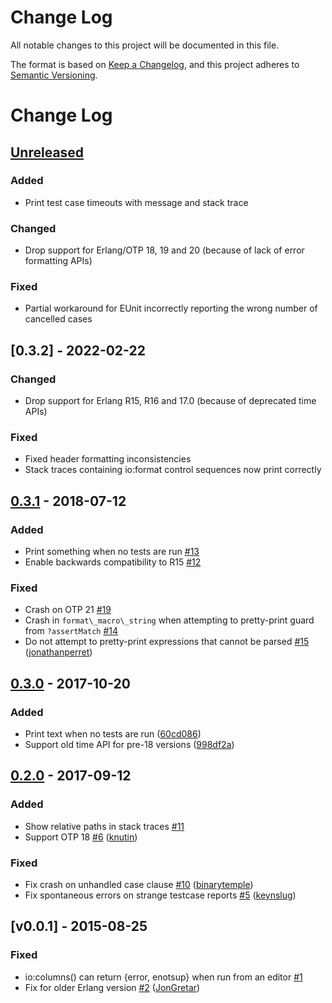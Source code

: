 # Change Log

All notable changes to this project will be documented in this file.

The format is based on [Keep a Changelog], and this project adheres to
[Semantic Versioning].

# Change Log

## [Unreleased]

### Added

- Print test case timeouts with message and stack trace

### Changed

- Drop support for Erlang/OTP 18, 19 and 20 (because of lack of error
  formatting APIs)

### Fixed

- Partial workaround for EUnit incorrectly reporting the wrong number of
  cancelled cases

## [0.3.2] - 2022-02-22

### Changed

- Drop support for Erlang R15, R16 and 17.0 (because of deprecated time APIs)

### Fixed

- Fixed header formatting inconsistencies
- Stack traces containing io:format control sequences now print correctly

## [0.3.1] - 2018-07-12

### Added

- Print something when no tests are run [\#13](https://github.com/eproxus/unite/issues/13)
- Enable backwards compatibility to R15 [\#12](https://github.com/eproxus/unite/issues/12)

### Fixed

- Crash on OTP 21 [\#19](https://github.com/eproxus/unite/issues/19)
- Crash in `format\_macro\_string` when attempting to pretty-print guard from `?assertMatch` [\#14](https://github.com/eproxus/unite/issues/14)
- Do not attempt to pretty-print expressions that cannot be parsed [\#15](https://github.com/eproxus/unite/pull/15) ([jonathanperret](https://github.com/jonathanperret))

## [0.3.0] - 2017-10-20

### Added

- Print text when no tests are run ([60cd086](https://github.com/eproxus/unite/commit/60cd086f2aac123988f5c1f5aa0a28df57e9c5fa))
- Support old time API for pre-18 versions ([998df2a](https://github.com/eproxus/unite/commit/998df2a2eb169fda13fae7f4739d46e2809ff7a2))

## [0.2.0] - 2017-09-12

### Added

- Show relative paths in stack traces [\#11](https://github.com/eproxus/unite/issues/11)
- Support OTP 18 [\#6](https://github.com/eproxus/unite/pull/6) ([knutin](https://github.com/knutin))

### Fixed

- Fix crash on unhandled case clause [\#10](https://github.com/eproxus/unite/pull/10) ([binarytemple](https://github.com/binarytemple))
- Fix spontaneous errors on strange testcase reports [\#5](https://github.com/eproxus/unite/pull/5) ([keynslug](https://github.com/keynslug))

## [v0.0.1] - 2015-08-25

### Fixed

- io:columns\(\) can return {error, enotsup} when run from an editor [\#1](https://github.com/eproxus/unite/issues/1)
- Fix for older Erlang version [\#2](https://github.com/eproxus/unite/pull/2) ([JonGretar](https://github.com/JonGretar))


[Unreleased]: https://github.com/eproxus/unite/compare/v0.3.2...HEAD
[0.3.1]: https://github.com/eproxus/unite/compare/v0.3.1...v0.3.2
[0.3.1]: https://github.com/eproxus/unite/compare/v0.3.0...v0.3.1
[0.3.0]: https://github.com/eproxus/unite/compare/v0.2.0...v0.3.0
[0.2.0]: https://github.com/eproxus/unite/compare/v0.0.1...v0.2.0
[0.0.1]: https://github.com/eproxus/unite/compare/048e7e0e84c34d06426a4d952973df7df307391a...v0.0.1

[Keep a Changelog]: https://keepachangelog.com/en/1.0.0/
[Semantic Versioning]: https://semver.org/spec/v2.0.0.html
